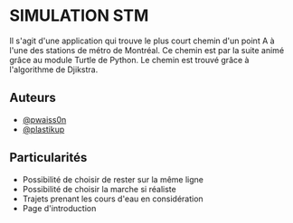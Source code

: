 
# SIMULATION STM

Il s'agit d'une application qui trouve le plus court chemin d'un point A à l'une des stations de métro de Montréal. Ce chemin est par la suite animé grâce au module Turtle de Python. Le chemin est trouvé grâce à l'algorithme de Djikstra.


## Auteurs

- [@pwaiss0n](https://www.github.com/pwaiss0n)
- [@plastikup](https://www.github.com/plastikup)


## Particularités

- Possibilité de choisir de rester sur la même ligne
- Possibilité de choisir la marche si réaliste
- Trajets prenant les cours d'eau en considération
- Page d'introduction

